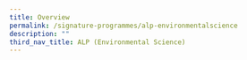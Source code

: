 ```yaml
---
title: Overview
permalink: /signature-programmes/alp-environmentalscience
description: ""
third_nav_title: ALP (Environmental Science)
---
```


